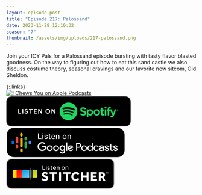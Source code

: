 ```yaml
---
layout: episode-post
title: "Episode 217: Palossand"
date: 2023-11-28 12:10:32
season: "7"
thumbnail: /assets/img/uploads/217-palossand.png
---
```

Join your ICY Pals for a Palossand episode bursting with tasty flavor blasted goodness. On the way to figuring out how to eat this sand castle we also discuss costume theory, seasonal cravings and our favorite new sitcom, Old Sheldon.

{:.links}  
[![I Chews You on Apple Podcasts](https://linkmaker.itunes.apple.com/en-us/badge-lrg.svg?releaseDate=2019-04-16T00:00:00Z&kind=podcast&bubble=podcasts)](https://podcasts.apple.com/us/podcast/217-palossand/id1455409177?i=1000636765355)  [![I Chews You on Spotify](/assets/img/uploads/spotify-badge-button.svg)](https://open.spotify.com/episode/6sc7PDXYYBs4sYud0Tf8qU?si=waxZI4fVT1GB4x4ZlQnIjg)  [![I Chews You on Google Podcasts](/assets/img/uploads/google-podcasts-badge-button.svg)](https://podcasts.google.com/feed/aHR0cHM6Ly9mZWVkcy5saWJzeW4uY29tLzE2ODgyMS9yc3M/episode/MzEwZWI1ZmYtOTMxOS00Y2M4LTlhYjAtZTM1NThiODBjM2Zj?sa=X&ved=0CAUQkfYCahcKEwi4oPW08oqEAxUAAAAAHQAAAAAQAQ)  [![I Chews You on Stitcher](/assets/img/uploads/stitcher-badge-button.svg)](undefined)